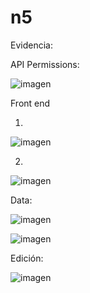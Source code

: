 # n5

Evidencia:

API Permissions: 

![imagen](https://github.com/andresp26/n5/assets/43648074/82877359-f87a-4849-b452-d39653291c0b)

Front end

1.
![imagen](https://github.com/andresp26/n5/assets/43648074/7f746507-71c9-45b2-86dc-631377f41285)

2.
![imagen](https://github.com/andresp26/n5/assets/43648074/41844ba4-ab71-4564-8359-919023a43854)

Data:

![imagen](https://github.com/andresp26/n5/assets/43648074/0fe49ca5-7c8a-483d-8b07-b28fa29d83f8)

![imagen](https://github.com/andresp26/n5/assets/43648074/1d5c7049-ed95-4d83-8863-67122b64d561)

Edición:

![imagen](https://github.com/andresp26/n5/assets/43648074/4aba8cd0-72b8-43b7-a883-d1dd7be0cb18)
